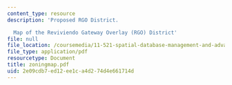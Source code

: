```yaml
---
content_type: resource
description: 'Proposed RGO District.

  Map of the Reviviendo Gateway Overlay (RGO) District'
file: null
file_location: /coursemedia/11-521-spatial-database-management-and-advanced-geographic-information-systems-spring-2003/2e09cdb7ed12ee1ca4d274d4e661714d_zoningmap.pdf
file_type: application/pdf
resourcetype: Document
title: zoningmap.pdf
uid: 2e09cdb7-ed12-ee1c-a4d2-74d4e661714d
---
```

